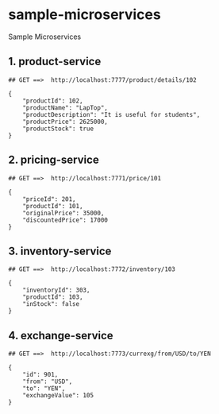 # sample-microservices
Sample Microservices

## 1. product-service
``````````````````````
## GET ==>  http://localhost:7777/product/details/102
``````````````````````
``````````````````````
{
    "productId": 102,
    "productName": "LapTop",
    "productDescription": "It is useful for students",
    "productPrice": 2625000,
    "productStock": true
}
``````````````````````
## 2. pricing-service
``````````````````````
## GET ==>  http://localhost:7771/price/101
``````````````````````
``````````````````````
{
    "priceId": 201,
    "productId": 101,
    "originalPrice": 35000,
    "discountedPrice": 17000
}
``````````````````````
## 3. inventory-service
``````````````````````
## GET ==>  http://localhost:7772/inventory/103
``````````````````````
``````````````````````
{
    "inventoryId": 303,
    "productId": 103,
    "inStock": false
}
``````````````````````
## 4. exchange-service
``````````````````````
## GET ==>  http://localhost:7773/currexg/from/USD/to/YEN
``````````````````````
``````````````````````
{
    "id": 901,
    "from": "USD",
    "to": "YEN",
    "exchangeValue": 105
}
``````````````````````
